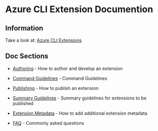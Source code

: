 Azure CLI Extension Documention
=======================
Information
------------

Take a look at: [Azure CLI Extensions](https://github.com/Azure/azure-cli/tree/dev/doc/extensions)

Doc Sections
------------

- [Authoring](https://github.com/Azure/azure-cli/blob/dev/doc/extensions/authoring.md) - How to author and develop an extension

- [Command Guidelines](https://github.com/Azure/azure-cli/blob/dev/doc/command_guidelines.md) - Command Guidelines

- [Publishing](https://github.com/Azure/azure-cli/blob/dev/doc/extensions/publishing.md) - How to publish an extension

- [Summary Guidelines](https://github.com/Azure/azure-cli/blob/dev/doc/extensions/extension_summary_guidelines.md) - Summary guidelines for extensions to be published

- [Extension Metadata](https://github.com/Azure/azure-cli/blob/dev/doc/extensions/metadata.md) - How to add additional extension metadata

- [FAQ](https://github.com/Azure/azure-cli/blob/dev/doc/extensions/faq.md) - Commonly asked questions
